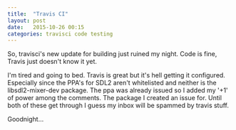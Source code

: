 ```yaml
---
title:  "Travis CI"
layout: post
date:   2015-10-26 00:15
categories: travisci code testing
---
```

So, travisci's new update for building just ruined my night. Code is fine,
Travis just doesn't know it yet.

I'm tired and going to bed. Travis is great but it's hell getting it
configured. Especially since the PPA's for SDL2 aren't whitelisted and
neither is the libsdl2-mixer-dev package.  The ppa was already issued
so I added my '+1' of power among the comments. The package I created
an issue for.  Until both of these get through I guess my inbox will be
spammed by travis stuff.

Goodnight...
